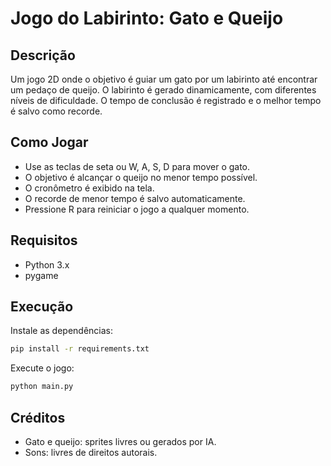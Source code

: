 # Jogo do Labirinto: Gato e Queijo

## Descrição
Um jogo 2D onde o objetivo é guiar um gato por um labirinto até encontrar um pedaço de queijo. O labirinto é gerado dinamicamente, com diferentes níveis de dificuldade. O tempo de conclusão é registrado e o melhor tempo é salvo como recorde.

## Como Jogar
- Use as teclas de seta ou W, A, S, D para mover o gato.
- O objetivo é alcançar o queijo no menor tempo possível.
- O cronômetro é exibido na tela.
- O recorde de menor tempo é salvo automaticamente.
- Pressione R para reiniciar o jogo a qualquer momento.

## Requisitos
- Python 3.x
- pygame

## Execução
Instale as dependências:
```bash
pip install -r requirements.txt
```
Execute o jogo:
```bash
python main.py
```

## Créditos
- Gato e queijo: sprites livres ou gerados por IA.
- Sons: livres de direitos autorais. 